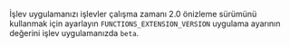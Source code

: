 
İşlev uygulamanızı işlevler çalışma zamanı 2.0 önizleme sürümünü kullanmak için ayarlayın `FUNCTIONS_EXTENSION_VERSION` uygulama ayarının değerini işlev uygulamanızda `beta`.